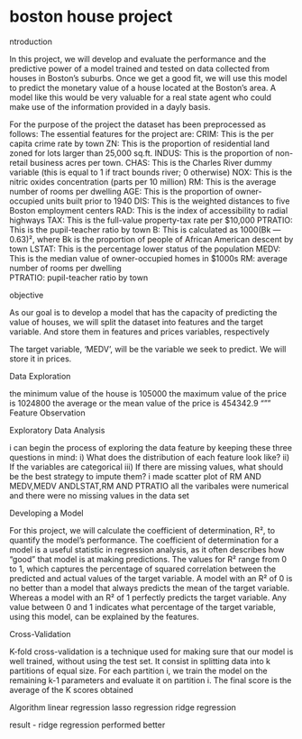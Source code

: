 # boston house project
ntroduction

In this project, we will develop and evaluate the performance and the predictive power of a model trained and tested on data collected from houses in Boston’s suburbs. 
Once we get a good fit, we will use this model to predict the monetary value of a house located at the Boston’s area. A model like this would be very valuable for 
a real state agent who could make use of the information provided in a dayly basis.

For the purpose of the project the dataset has been preprocessed as follows: The essential features for the project are: 
CRIM: This is the per capita crime rate by town 
ZN: This is the proportion of residential land zoned for lots larger than 25,000 sq.ft. 
INDUS: This is the proportion of non-retail business acres per town. 
CHAS: This is the Charles River dummy variable (this is equal to 1 if tract bounds river; 0 otherwise)
NOX: This is the nitric oxides concentration (parts per 10 million) 
RM: This is the average number of rooms per dwelling AGE: This is the proportion of owner-occupied units built prior to 1940
DIS: This is the weighted distances to five Boston employment centers
RAD: This is the index of accessibility to radial highways 
TAX: This is the full-value property-tax rate per $10,000 
PTRATIO: This is the pupil-teacher ratio by town B: This is calculated as 1000(Bk — 0.63)², where Bk is the proportion of people of African American descent by town
LSTAT: This is the percentage lower status of the population
MEDV: This is the median value of owner-occupied homes in $1000s RM: average number of rooms per dwelling  
PTRATIO: pupil-teacher ratio by town

objective

As our goal is to develop a model that has the capacity of predicting the value of houses, we will split the dataset into features and the target variable.
And store them in features and prices variables, respectively

The target variable, ‘MEDV’, will be the variable we seek to predict. We will store it in prices.

Data Exploration

the minimum value of the house is 105000 the maximum value of the price is 1024800 the average or the mean value of the price is 454342.9 “”” Feature Observation

Exploratory Data Analysis

i can begin the process of exploring the data feature by keeping these three questions in mind: 
i) What does the distribution of each feature look like? ii)
If the variables are categorical
iii) If there are missing values, what should be the best strategy to impute them? 
i made scatter plot of RM AND MEDV,MEDV ANDLSTAT,RM AND PTRATIO all the varibales were numerical and there were no missing values in the data set

Developing a Model

For this project, we will calculate the coefficient of determination, R², to quantify the model’s performance. 
The coefficient of determination for a model is a useful statistic in regression analysis, as it often describes how “good” that model is at making predictions.
The values for R² range from 0 to 1, which captures the percentage of squared correlation between the predicted and actual values of the target variable.
A model with an R² of 0 is no better than a model that always predicts the mean of the target variable. Whereas a model with an R² of 1 perfectly predicts the target variable.
Any value between 0 and 1 indicates what percentage of the target variable, using this model, can be explained by the features.

Cross-Validation

K-fold cross-validation is a technique used for making sure that our model is well trained, without using the test set. It consist in splitting data into k partitions of equal size. For each partition i, we train the model on the remaining k-1 parameters and evaluate it on partition i. The final score is the average of the K scores obtained

Algorithm linear regression lasso regression ridge regression

result - ridge regression performed better
